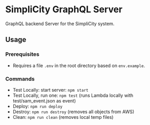 # SimpliCity GraphQL Server

GraphQL backend Server for the SimpliCity system. 

## Usage
### Prerequisites
- Requires a file ```.env``` in the root directory based on ```env.example```.

### Commands
- Test Locally: start server: ```npm start``` 
- Test Locally, run one: ```npm test``` (runs Lambda locally with test/sam_event.json as event)
- Deploy: ```npm run deploy```
- Destroy: ```npm run destroy``` (removes all objects from AWS)
- Clean: ```npm run clean``` (removes local temp files)




